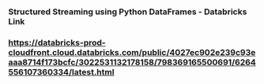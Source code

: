 ### Structured Streaming using Python DataFrames - Databricks Link
### https://databricks-prod-cloudfront.cloud.databricks.com/public/4027ec902e239c93eaaa8714f173bcfc/3022531132178158/798369165500691/6264556107360334/latest.html
